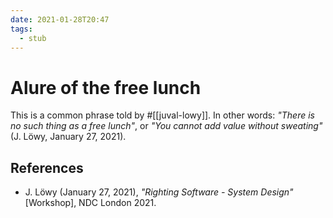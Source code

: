 ```yaml
---
date: 2021-01-28T20:47
tags: 
  - stub
---
```


# Alure of the free lunch

This is a common phrase told by #[[juval-lowy]]. In other words: *"There is no such
thing as a free lunch"*, or *"You cannot add value without sweating"* 
(J. Löwy, January 27, 2021).

## References

- J. Löwy (January 27, 2021), *"Righting Software - System Design"* [Workshop],
  NDC London 2021.
